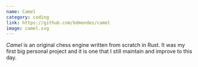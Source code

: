 ```yaml
---
name: Camel
category: coding
link: https://github.com/bdmendes/camel
image: camel.svg
---
```


*Camel* is an original chess engine written from scratch in Rust. It was my first big personal project and it is one that I still maintain and improve to this day.
